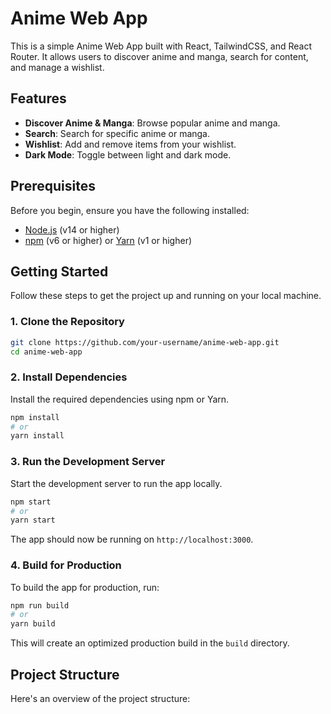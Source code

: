 # Anime Web App

This is a simple Anime Web App built with React, TailwindCSS, and React Router. It allows users to discover anime and manga, search for content, and manage a wishlist.

## Features

- **Discover Anime & Manga**: Browse popular anime and manga.
- **Search**: Search for specific anime or manga.
- **Wishlist**: Add and remove items from your wishlist.
- **Dark Mode**: Toggle between light and dark mode.

## Prerequisites

Before you begin, ensure you have the following installed:

- [Node.js](https://nodejs.org/) (v14 or higher)
- [npm](https://www.npmjs.com/) (v6 or higher) or [Yarn](https://yarnpkg.com/) (v1 or higher)

## Getting Started

Follow these steps to get the project up and running on your local machine.

### 1. Clone the Repository

```bash
git clone https://github.com/your-username/anime-web-app.git
cd anime-web-app
```

### 2. Install Dependencies

Install the required dependencies using npm or Yarn.

```bash
npm install
# or
yarn install
```

### 3. Run the Development Server

Start the development server to run the app locally.

```bash
npm start
# or
yarn start
```

The app should now be running on `http://localhost:3000`.

### 4. Build for Production

To build the app for production, run:

```bash
npm run build
# or
yarn build
```

This will create an optimized production build in the `build` directory.

## Project Structure

Here's an overview of the project structure: 

